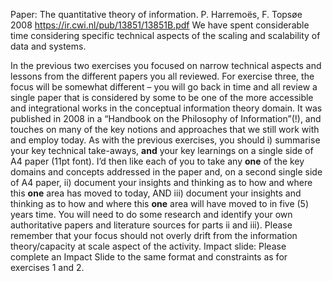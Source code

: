 Paper: The quantitative theory of information. P. Harremoës, F. Topsøe 2008
https://ir.cwi.nl/pub/13851/13851B.pdf
We have spent considerable time considering specific technical aspects of the scaling and scalability of data and systems.

In the previous two exercises you focused on narrow technical aspects and
lessons from the different papers you all reviewed.
For exercise three, the focus will be somewhat different – you will go back in time and all review a single paper that is considered by some to be one of the more accessible and integrational works in the conceptual information theory domain. It was published in 2008 in a “Handbook on the
Philosophy of Information”(!), and touches on many of the key notions and approaches that we still work with and employ today.
As with the previous exercises, you should
i) summarise your key technical take-aways, **and** your key learnings on a single side of A4
paper (11pt font).
I’d then like each of you to take any **one** of the key domains and concepts addressed in the paper and, on a second single side of A4 paper,
ii) document your insights and thinking as to how and where this **one** area has moved to
today, AND
iii) document your insights and thinking as to how and where this **one** area will have
moved to in five (5) years time.
You will need to do some research and identify your own authoritative papers and literature
sources for parts ii and iii). Please remember that your focus should not overly drift from the
information theory/capacity at scale aspect of the activity.
Impact slide: Please complete an Impact Slide to the same format and constraints as for
exercises 1 and 2.